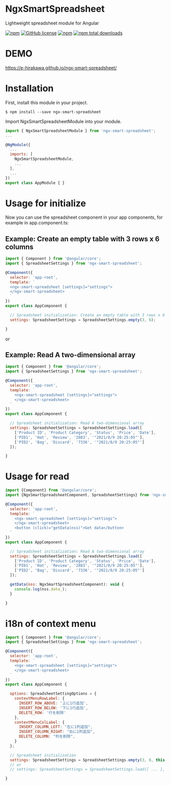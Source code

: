 # NgxSmartSpreadsheet
Lightweight spreadsheet module for Angular

[![npm](https://img.shields.io/npm/v/ngx-smart-spreadsheet.svg)](https://www.npmjs.com/package/ngx-smart-spreadsheet)
[![GitHub license](https://img.shields.io/github/license/e-hirakawa/ngx-smart-spreadsheet.svg)](https://github.com/e-hirakawa/ngx-smart-spreadsheet)
[![npm](https://img.shields.io/bundlephobia/min/ngx-smart-spreadsheet.svg)](https://www.npmjs.com/package/ngx-smart-spreadsheet)
[![npm total downloads](https://img.shields.io/npm/dt/ngx-smart-spreadsheet.svg)](https://github.com/e-hirakawa/ngx-smart-spreadsheet)

# DEMO
https://e-hirakawa.github.io/ngx-smart-spreadsheet/

# Installation
First, install this module in your project.
```console
$ npm install --save ngx-smart-spreadsheet
```
Import NgxSmartSpreadsheetModule into your module.
```javascript
import { NgxSmartSpreadsheetModule } from 'ngx-smart-spreadsheet';
...

@NgModule({
  ...
  imports: [
    NgxSmartSpreadsheetModule,
    ...
  ],
  ...
})
export class AppModule { }
```

# Usage for initialize
Now you can use the spreadsheet component in your app components, for example in app.component.ts:

## Example: Create an empty table with 3 rows x 6 columns
```js
import { Component } from '@angular/core';
import { SpreadsheetSettings } from 'ngx-smart-spreadsheet';

@Component({
  selector: 'app-root',
  template: `
  <ngx-smart-spreadsheet [settings]="settings">
  </ngx-smart-spreadsheet>
  `
})
export class AppComponent {

  // Spreadsheet initialization: Create an empty table with 3 rows x 6 columns
  settings: SpreadsheetSettings = SpreadsheetSettings.empty(3, 6);

}
```

or

## Example: Read A two-dimensional array
```js
import { Component } from '@angular/core';
import { SpreadsheetSettings } from 'ngx-smart-spreadsheet';

@Component({
  selector: 'app-root',
  template: `
    <ngx-smart-spreadsheet [settings]="settings">
    </ngx-smart-spreadsheet>
  `
})
export class AppComponent {

  // Spreadsheet initialization: Read A two-dimensional array
  settings: SpreadsheetSettings = SpreadsheetSettings.load([
    ['Product ID', 'Product Category', 'Status', 'Price', 'Date'],
    ['PID1', 'Hat', 'Review', '2883', '"2021/8/9 20:25:05"'],
    ['PID2', 'Bag', 'Discard', '7336', '"2021/8/9 20:25:05"']
  ]);

}
```

# Usage for read

```js
import {Component} from '@angular/core';
import {NgxSmartSpreadsheetComponent, SpreadsheetSettings} from 'ngx-smart-spreadsheet';

@Component({
  selector: 'app-root',
  template: `
    <ngx-smart-spreadsheet [settings]="settings">
    </ngx-smart-spreadsheet>
    <button (click)="getData(nss)">Get data</button>
  `
})
export class AppComponent {

  // Spreadsheet initialization: Read A two-dimensional array
  settings: SpreadsheetSettings = SpreadsheetSettings.load([
    ['Product ID', 'Product Category', 'Status', 'Price', 'Date'],
    ['PID1', 'Hat', 'Review', '2883', '"2021/8/9 20:25:05"'],
    ['PID2', 'Bag', 'Discard', '7336', '"2021/8/9 20:25:05"']
  ]);

  getData(nss: NgxSmartSpreadsheetComponent): void {
    console.log(nss.data_);
  }

}
```

# i18n of context menu
```js
import { Component } from '@angular/core';
import { SpreadsheetSettings } from 'ngx-smart-spreadsheet';

@Component({
  selector: 'app-root',
  template: `
    <ngx-smart-spreadsheet [settings]="settings">
    </ngx-smart-spreadsheet>
  `
})
export class AppComponent {

  options: SpreadsheetSettingOptions = {
    contextMenuRowLabel: {
      INSERT_ROW_ABOVE: '上に1行追加',
      INSERT_ROW_BELOW: '下に1行追加',
      DELETE_ROW: '行を削除'
    },
    contextMenuColLabel: {
      INSERT_COLUMN_LEFT: "左に1列追加",
      INSERT_COLUMN_RIGHT: "右に1列追加",
      DELETE_COLUMN: "列を削除",
    }
  };

  // Spreadsheet initialization
  settings: SpreadsheetSettings = SpreadsheetSettings.empty(3, 6, this.options);
  // or 
  // settings: SpreadsheetSettings = SpreadsheetSettings.load([ ... ], this.options);

}
```

